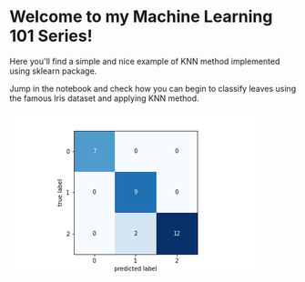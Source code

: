 
# Welcome to my Machine Learning 101 Series!

Here you'll find a simple and nice example of KNN  method implemented using sklearn package.

Jump in the notebook and check how you can begin to classify leaves using the famous Iris dataset and applying KNN method.

![alt text](https://github.com/fduque/101_ml_KNN_template/blob/master/knnConfusionMatrix.png)
